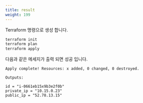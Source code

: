 ```yaml
---
title: result
weight: 199
---
```


Terraform 명령으로 생성 합니다.

```bash
terraform init
terraform plan
terraform apply
```

다음과 같은 메세지가 출력 되면 성공 입니다.

```text
Apply complete! Resources: x added, 0 changed, 0 destroyed.

Outputs:

id = "i-0661eb15x9b3e2f0b"
private_ip = "10.15.0.23"
public_ip = "52.78.13.15"
```
